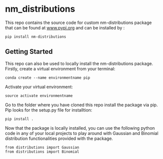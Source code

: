 # nm_distributions
This repo contains the source code for custom nm-distributions package that can be found at www.pypi.org and can be installed by :
```
pip install nm-distributions
```

## Getting Started
This repo can also be used to locally install the nm-distributions package. Firstly, create a virtual environment from your terminal:
```
conda create --name environmentname pip
```
Activate your virtual environment:
```
source activate environmentname
```
Go to the folder where you have cloned this repo install the package via pip. Pip looks for the setup.py file for installtion:
```
pip install .
```
Now that the package is locally installed, you can use the following python code in any of your local projects to play around with Gaussian and Binomial distribution functionalities provided with the package.
```
from distributions import Gaussian
from distributions import Binomial
```
